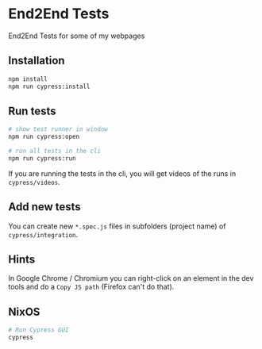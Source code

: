# End2End Tests

End2End Tests for some of my webpages

## Installation

```bash
npm install
npm run cypress:install
```

## Run tests

```bash
# show test runner in window
npm run cypress:open

# run all tests in the cli
npm run cypress:run
```

If you are running the tests in the cli, you will get videos of the runs in `cypress/videos`.

## Add new tests

You can create new `*.spec.js` files in subfolders (project name) of `cypress/integration`.

## Hints

In Google Chrome / Chromium you can right-click on an element in the dev tools and do a `Copy JS path` (Firefox can't do that).

## NixOS

```bash
# Run Cypress GUI
cypress
```
